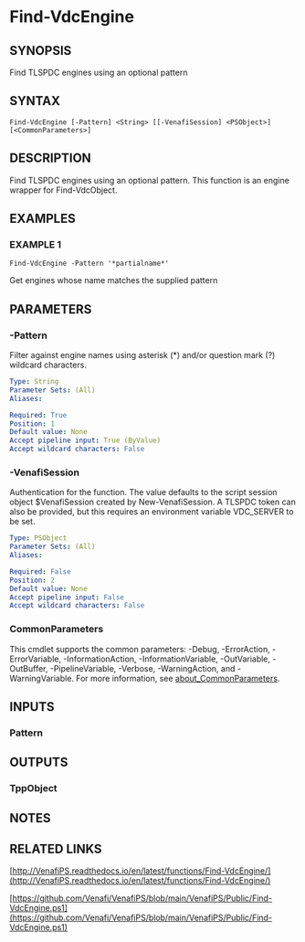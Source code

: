 # Find-VdcEngine

## SYNOPSIS
Find TLSPDC engines using an optional pattern

## SYNTAX

```
Find-VdcEngine [-Pattern] <String> [[-VenafiSession] <PSObject>] [<CommonParameters>]
```

## DESCRIPTION
Find TLSPDC engines using an optional pattern.
This function is an engine wrapper for Find-VdcObject.

## EXAMPLES

### EXAMPLE 1
```
Find-VdcEngine -Pattern '*partialname*'
```

Get engines whose name matches the supplied pattern

## PARAMETERS

### -Pattern
Filter against engine names using asterisk (*) and/or question mark (?) wildcard characters.

```yaml
Type: String
Parameter Sets: (All)
Aliases:

Required: True
Position: 1
Default value: None
Accept pipeline input: True (ByValue)
Accept wildcard characters: False
```

### -VenafiSession
Authentication for the function.
The value defaults to the script session object $VenafiSession created by New-VenafiSession.
A TLSPDC token can also be provided, but this requires an environment variable VDC_SERVER to be set.

```yaml
Type: PSObject
Parameter Sets: (All)
Aliases:

Required: False
Position: 2
Default value: None
Accept pipeline input: False
Accept wildcard characters: False
```

### CommonParameters
This cmdlet supports the common parameters: -Debug, -ErrorAction, -ErrorVariable, -InformationAction, -InformationVariable, -OutVariable, -OutBuffer, -PipelineVariable, -Verbose, -WarningAction, and -WarningVariable. For more information, see [about_CommonParameters](http://go.microsoft.com/fwlink/?LinkID=113216).

## INPUTS

### Pattern
## OUTPUTS

### TppObject
## NOTES

## RELATED LINKS

[http://VenafiPS.readthedocs.io/en/latest/functions/Find-VdcEngine/](http://VenafiPS.readthedocs.io/en/latest/functions/Find-VdcEngine/)

[https://github.com/Venafi/VenafiPS/blob/main/VenafiPS/Public/Find-VdcEngine.ps1](https://github.com/Venafi/VenafiPS/blob/main/VenafiPS/Public/Find-VdcEngine.ps1)

